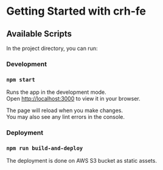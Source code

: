 # Getting Started with crh-fe

## Available Scripts

In the project directory, you can run:

### Development

### `npm start`

Runs the app in the development mode.\
Open [http://localhost:3000](http://localhost:3000) to view it in your browser.

The page will reload when you make changes.\
You may also see any lint errors in the console.

### Deployment

### `npm run build-and-deploy`

The deployment is done on AWS S3 bucket as static assets.